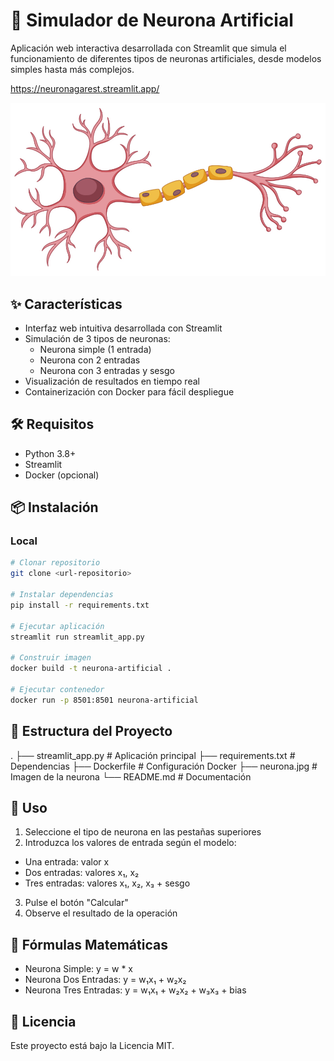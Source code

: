 # 🧠 Simulador de Neurona Artificial

Aplicación web interactiva desarrollada con Streamlit que simula el funcionamiento de diferentes tipos de neuronas artificiales, desde modelos simples hasta más complejos.

https://neuronagarest.streamlit.app/

![Neurona](neurona.jpg)

## ✨ Características

- Interfaz web intuitiva desarrollada con Streamlit
- Simulación de 3 tipos de neuronas:
  - Neurona simple (1 entrada)
  - Neurona con 2 entradas
  - Neurona con 3 entradas y sesgo
- Visualización de resultados en tiempo real
- Containerización con Docker para fácil despliegue

## 🛠️ Requisitos

- Python 3.8+
- Streamlit
- Docker (opcional)

## 📦 Instalación

### Local
```bash
# Clonar repositorio
git clone <url-repositorio>

# Instalar dependencias
pip install -r requirements.txt

# Ejecutar aplicación
streamlit run streamlit_app.py

# Construir imagen
docker build -t neurona-artificial .

# Ejecutar contenedor
docker run -p 8501:8501 neurona-artificial
```

## 📁 Estructura del Proyecto
.
├── streamlit_app.py    # Aplicación principal
├── requirements.txt    # Dependencias
├── Dockerfile         # Configuración Docker
├── neurona.jpg        # Imagen de la neurona
└── README.md         # Documentación

## 🚀 Uso
1. Seleccione el tipo de neurona en las pestañas superiores
2. Introduzca los valores de entrada según el modelo:
* Una entrada: valor x
* Dos entradas: valores x₁, x₂
* Tres entradas: valores x₁, x₂, x₃ + sesgo
3. Pulse el botón "Calcular"
4. Observe el resultado de la operación

## 📝 Fórmulas Matemáticas
* Neurona Simple: y = w * x
* Neurona Dos Entradas: y = w₁x₁ + w₂x₂
* Neurona Tres Entradas: y = w₁x₁ + w₂x₂ + w₃x₃ + bias

## 📄 Licencia
Este proyecto está bajo la Licencia MIT.
